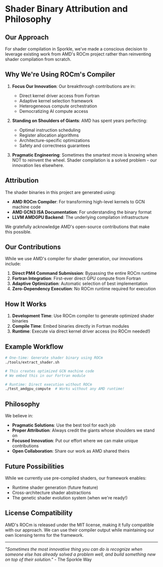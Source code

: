 # Shader Binary Attribution and Philosophy

## Our Approach

For shader compilation in Sporkle, we've made a conscious decision to leverage existing work from AMD's ROCm project rather than reinventing shader compilation from scratch.

## Why We're Using ROCm's Compiler

1. **Focus Our Innovation**: Our breakthrough contributions are in:
   - Direct kernel driver access from Fortran
   - Adaptive kernel selection framework
   - Heterogeneous compute orchestration
   - Democratizing AI compute access

2. **Standing on Shoulders of Giants**: AMD has spent years perfecting:
   - Optimal instruction scheduling
   - Register allocation algorithms  
   - Architecture-specific optimizations
   - Safety and correctness guarantees

3. **Pragmatic Engineering**: Sometimes the smartest move is knowing when NOT to reinvent the wheel. Shader compilation is a solved problem - our innovation lies elsewhere.

## Attribution

The shader binaries in this project are generated using:
- **AMD ROCm Compiler**: For transforming high-level kernels to GCN machine code
- **AMD GCN3 ISA Documentation**: For understanding the binary format
- **LLVM AMDGPU Backend**: The underlying compilation infrastructure

We gratefully acknowledge AMD's open-source contributions that make this possible.

## Our Contributions

While we use AMD's compiler for shader generation, our innovations include:

1. **Direct PM4 Command Submission**: Bypassing the entire ROCm runtime
2. **Fortran Integration**: First-ever direct GPU compute from Fortran
3. **Adaptive Optimization**: Automatic selection of best implementation
4. **Zero-Dependency Execution**: No ROCm runtime required for execution

## How It Works

1. **Development Time**: Use ROCm compiler to generate optimized shader binaries
2. **Compile Time**: Embed binaries directly in Fortran modules  
3. **Runtime**: Execute via direct kernel driver access (no ROCm needed!)

## Example Workflow

```bash
# One-time: Generate shader binary using ROCm
./tools/extract_shader.sh

# This creates optimized GCN machine code
# We embed this in our Fortran module

# Runtime: Direct execution without ROCm
./test_amdgpu_compute  # Works without any AMD runtime!
```

## Philosophy

We believe in:
- **Pragmatic Solutions**: Use the best tool for each job
- **Proper Attribution**: Always credit the giants whose shoulders we stand on
- **Focused Innovation**: Put our effort where we can make unique contributions
- **Open Collaboration**: Share our work as AMD shared theirs

## Future Possibilities

While we currently use pre-compiled shaders, our framework enables:
- Runtime shader generation (future feature)
- Cross-architecture shader abstractions
- The genetic shader evolution system (when we're ready!)

## License Compatibility

AMD's ROCm is released under the MIT license, making it fully compatible with our approach. We can use their compiler output while maintaining our own licensing terms for the framework.

---

*"Sometimes the most innovative thing you can do is recognize when someone else has already solved a problem well, and build something new on top of their solution."* - The Sporkle Way